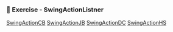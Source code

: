### 📝 Exercise - SwingActionListner
[SwingActionCB](https://github.com/Adhyashetty-bit/1workedexample/blob/main/SwingActionListner/CountryButtonApp.png)
[SwingActionJB](https://github.com/Adhyashetty-bit/1workedexample/blob/main/SwingActionListner/CountryButtonApp.png)
[SwingActionDC](https://github.com/Adhyashetty-bit/1workedexample/blob/main/SwingActionListner/CountryButtonApp.png)
[SwingActionHS](https://github.com/Adhyashetty-bit/1workedexample/blob/main/SwingActionListner/CountryButtonApp.png)
